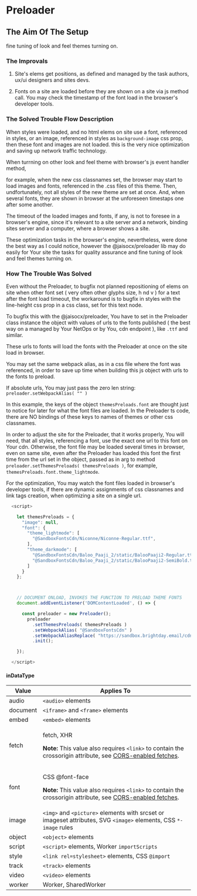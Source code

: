 # Preloader


## The Aim Of The Setup

fine tuning of look and feel themes turning on.

### The Improvals

1. Site's elems get positions, as defined and managed by the task authors, ux/ui designers and sites devs.

2. Fonts on a site are loaded before they are shown on a site via js method call. You may check the timestamp of the font load in the browser's developer tools.



### The Solved Trouble Flow Description

When styles were loaded, and no html elems on site use a font, referenced in styles, or an image, referenced in styles as `background-image` css prop, then these font and images are not loaded. this is the very nice optimization and saving up network traffic technology.

When turrning on other look and feel theme with browser's js event handler method,

for example, when the new css classnames set, the browser may start to load images and fonts, referenced in the .css files of this theme. Then, undfortunately, not all styles of the new theme are set at once. And, when several fonts, they are shown in browser at the unforeseen timestaps one after some another.

The timeout of the loaded images and fonts, if any, is not to foresee in a browser's engine, since it's relevant to a site server and a network, binding sites server and a computer, where a browser shows a site.

These optimization tasks in the browser's engine, nevertheless, were done the best way as I could notice, however the @jaisocx/preloader lib may do easily for Your site the tasks for quality assurance and fine tuning of look and feel themes turning on.




### How The Trouble Was Solved

Even without the Preloader, to bugfix not planned repositioning of elems on site when other font set ( very often other glyphs size, h nd v ) for a text after the font load timeout, the workaround is to bugfix in styles with the line-height css prop in a css class, set for this text node.

To bugfix this with the @jaisocx/preloader, You have to set in the Preloader class instance the object with values of urls to the fonts published ( the best way on a managed by Your NetOps or by You, cdn endpoint ), like `.ttf` and similar.

These urls to fonts will load the fonts with the Preloader at once on the site load in browser.

You may set the same webpack alias, as in a css file where the font was referenced, in order to save up time when building this js object with urls to the fonts to preload.

If absolute urls, You may just pass the zero len string: `preloader.setWebpackAlias( "" )`

In this example, the keys of the object `themesPreloads.font` are thought just to notice for later for what the font files are loaded. In the Preloader ts code, there are NO bindings of these keys to names of themes or other css classnames.

In order to adjust the site for the Preloader, that it works properly, You will need, that all styles, referencing a font, use the exact one url to this font on Your cdn. Otherwise, the font file may be loaded several times in browser, even on same site, even after the Preloader has loaded this font the first time from the url set in the object, passed as in arg to method `preloader.setThemesPreloads( themesPreloads )`, for example, `themesPreloads.font.theme_lightmode`.

For the optimization, You may watch the font files loaded in browser's developer tools, if there are dynamic assignments of css classnames and link tags creation, when optimizing a site on a single url.



```js
  <script>

    let themesPreloads = {
      "image": null,
      "font": {
        "theme_lightmode": [
          "@SandboxFontsCdn/Niconne/Niconne-Regular.ttf",
        ],
        "theme_darkmode": [
          "@SandboxFontsCdn/Baloo_Paaji_2/static/BalooPaaji2-Regular.ttf",
          "@SandboxFontsCdn/Baloo_Paaji_2/static/BalooPaaji2-SemiBold.ttf"
        ]
      }
    };



    // DOCUMENT ONLOAD, INVOKES THE FUNCTION TO PRELOAD THEME FONTS
    document.addEventListener('DOMContentLoaded', () => {

      const preloader = new Preloader();
        preloader
          .setThemesPreloads( themesPreloads )
          .setWebpackAlias( "@SandboxFontsCdn" )
          .setWebpackAliasReplace( "https://sandbox.brightday.email/cdn/www/fonts" )
          .init();

    });

  </script>
```


#### inDataType

<table class="standard-table">
  <thead>
    <tr>
      <th scope="col">Value</th>
      <th scope="col">Applies To</th>
    </tr>
  </thead>
  <tbody>
    <tr>
      <td>audio</td>
      <td><code>&lt;audio&gt;</code> elements</td>
    </tr>
    <tr>
      <td>document</td>
      <td><code>&lt;iframe&gt;</code> and <code>&lt;frame&gt;</code> elements</td>
    </tr>
    <tr>
      <td>embed</td>
      <td><code>&lt;embed&gt;</code> elements</td>
    </tr>
    <tr>
      <td>fetch</td>
      <td>
        <p>fetch, XHR</p>
        <div class="notecard note">
          <p>
            <strong>Note:</strong> This value also requires
            <code>&lt;link&gt;</code> to contain the crossorigin attribute, see <a href="/en-US/docs/Web/HTML/Reference/Attributes/rel/preload#cors-enabled_fetches">CORS-enabled fetches</a>.
          </p>
        </div>
      </td>
    </tr>
    <tr>
      <td>font</td>
      <td>
        <p>CSS @font-face</p>
        <div class="notecard note">
          <p>
            <strong>Note:</strong> This value also requires
            <code>&lt;link&gt;</code> to contain the crossorigin attribute, see <a href="/en-US/docs/Web/HTML/Reference/Attributes/rel/preload#cors-enabled_fetches">CORS-enabled fetches</a>.
          </p>
        </div>
      </td>
    </tr>
    <tr>
      <td>image</td>
      <td>
        <code>&lt;img&gt;</code> and <code>&lt;picture&gt;</code> elements with
        srcset or imageset attributes, SVG <code>&lt;image&gt;</code> elements,
        CSS <code>*-image</code> rules
      </td>
    </tr>
    <tr>
      <td>object</td>
      <td><code>&lt;object&gt;</code> elements</td>
    </tr>
    <tr>
      <td>script</td>
      <td>
        <code>&lt;script&gt;</code> elements, Worker <code>importScripts</code>
      </td>
    </tr>
    <tr>
      <td>style</td>
      <td>
        <code>&lt;link rel=stylesheet&gt;</code> elements, CSS
        <code>@import</code>
      </td>
    </tr>
    <tr>
      <td>track</td>
      <td><code>&lt;track&gt;</code> elements</td>
    </tr>
    <tr>
      <td>video</td>
      <td><code>&lt;video&gt;</code> elements</td>
    </tr>
    <tr>
      <td>worker</td>
      <td>Worker, SharedWorker</td>
    </tr>
  </tbody>
</table>



###






